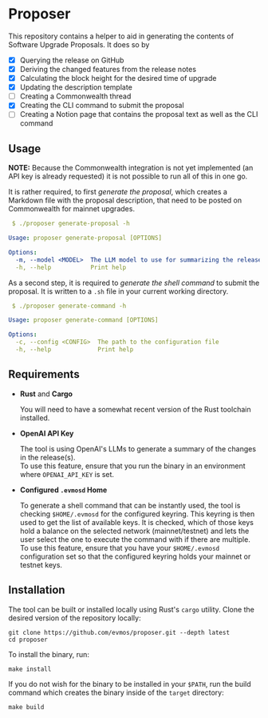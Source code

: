 # Proposer

This repository contains a helper to aid in generating the contents of Software Upgrade Proposals. It does so by

- [x] Querying the release on GitHub
- [x] Deriving the changed features from the release notes
- [x] Calculating the block height for the desired time of upgrade
- [x] Updating the description template
- [ ] Creating a Commonwealth thread
- [x] Creating the CLI command to submit the proposal
- [ ] Creating a Notion page that contains the proposal text as well as the CLI command

## Usage

**NOTE:** Because the Commonwealth integration is not yet implemented (an API key is already requested)
it is not possible to run all of this in one go.

It is rather required, to first _generate the proposal_, which creates a Markdown file with the proposal description,
that need to be posted on Commonwealth for mainnet upgrades.

```yaml
 $ ./proposer generate-proposal -h

Usage: proposer generate-proposal [OPTIONS]

Options:
  -m, --model <MODEL>  The LLM model to use for summarizing the release notes [default: gpt4o] [possible values: gpt4o]
  -h, --help           Print help
```

As a second step, it is required to _generate the shell command_ to submit the proposal.
It is written to a `.sh` file in your current working directory.

```yaml
 $ ./proposer generate-command -h

Usage: proposer generate-command [OPTIONS]

Options:
  -c, --config <CONFIG>  The path to the configuration file
  -h, --help             Print help
```


## Requirements

- **Rust** and **Cargo**

    You will need to have a somewhat recent version of the Rust toolchain installed.

- **OpenAI API Key**

    The tool is using OpenAI's LLMs to generate a summary of the changes in the release(s).  
    To use this feature, ensure that you run the binary in an environment where `OPENAI_API_KEY` is set.

- **Configured `.evmosd` Home**

    To generate a shell command that can be instantly used,
    the tool is checking `$HOME/.evmosd` for the configured keyring.
    This keyring is then used to get the list of available keys.
    It is checked, which of those keys hold a balance on the selected network (mainnet/testnet)
    and lets the user select the one to execute the command with if there are multiple.  
    To use this feature, ensure that you have your `$HOME/.evmosd` configuration set
    so that the configured keyring holds your mainnet or testnet keys.

## Installation

The tool can be built or installed locally using Rust's `cargo` utility.
Clone the desired version of the repository locally:

```
git clone https://github.com/evmos/proposer.git --depth latest
cd proposer
```

To install the binary, run:

```
make install
```

If you do not wish for the binary to be installed in your `$PATH`,
run the build command which creates the binary inside of the `target` directory:

```
make build
```